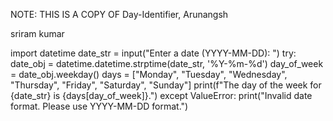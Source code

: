
NOTE: THIS IS A COPY OF Day-Identifier, Arunangsh



sriram kumar

import datetime
date_str = input("Enter a date (YYYY-MM-DD): ")
try:
    date_obj = datetime.datetime.strptime(date_str, '%Y-%m-%d')
    day_of_week = date_obj.weekday()
        days = ["Monday", "Tuesday", "Wednesday", "Thursday", "Friday", "Saturday", "Sunday"]
        print(f"The day of the week for {date_str} is {days[day_of_week]}.")
except ValueError:
    print("Invalid date format. Please use YYYY-MM-DD format.")

